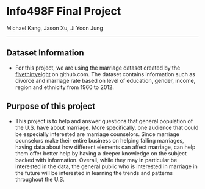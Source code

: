 # Info498F Final Project
Michael Kang, Jason Xu, Ji Yoon Jung
***

## Dataset Information
* For this project, we are using the marriage dataset created by the [fivethirtyeight](https://github.com/fivethirtyeight/data/tree/master/marriage) on github.com. The dataset contains information such as divorce and marriage rate based on level of education, gender, income, region and ethnicity from 1960 to 2012.

## Purpose of this project
* This project is to help and answer questions that general population of the U.S. have about marriage. More specifically, one audience that could be especially interested are marriage counselors. Since marriage counselors make their entire business on helping failing marriages, having data about how different elements can affect marriage, can help them offer better help by having a deeper knowledge on the subject backed with information. Overall, while they may in particular be interested in the data, the general public who is interested in marriage in the future will be interested in learning the trends and patterns throughout the U.S.

